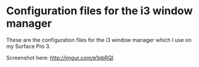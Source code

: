 # Configuration files for the i3 window manager

These are the configuration files for the i3 window manager which I use on my Surface Pro 3.

Screenshot here: http://imgur.com/e1pbRQI
